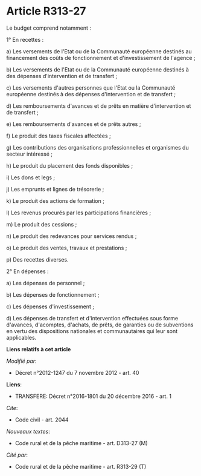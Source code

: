 # Article R313-27

Le budget comprend notamment : 

1° En recettes : 

a) Les versements de l'Etat ou de la Communauté européenne destinés au financement des coûts de fonctionnement et
d'investissement de l'agence ; 

b) Les versements de l'Etat ou de la Communauté européenne destinés à des dépenses d'intervention et de transfert ; 

c) Les versements d'autres personnes que l'Etat ou la Communauté européenne destinés à des dépenses d'intervention et de
transfert ; 

d) Les remboursements d'avances et de prêts en matière d'intervention et de transfert ; 

e) Les remboursements d'avances et de prêts autres ; 

f) Le produit des taxes fiscales affectées ; 

g) Les contributions des organisations professionnelles et organismes du secteur intéressé ; 

h) Le produit du placement des fonds disponibles ; 

i) Les dons et legs ; 

j) Les emprunts et lignes de trésorerie ; 

k) Le produit des actions de formation ; 

l) Les revenus procurés par les participations financières ; 

m) Le produit des cessions ; 

n) Le produit des redevances pour services rendus ; 

o) Le produit des ventes, travaux et prestations ; 

p) Des recettes diverses. 

2° En dépenses : 

a) Les dépenses de personnel ; 

b) Les dépenses de fonctionnement ; 

c) Les dépenses d'investissement ; 

d) Les dépenses de transfert et d'intervention effectuées sous forme d'avances, d'acomptes, d'achats, de prêts, de garanties
ou de subventions en vertu des dispositions nationales et communautaires qui leur sont applicables.

**Liens relatifs à cet article**

_Modifié par_:

  - Décret n°2012-1247 du 7 novembre 2012 - art. 40

**Liens**:

  - TRANSFERE: Décret n°2016-1801 du 20 décembre 2016 - art. 1

_Cite_:

  - Code civil - art. 2044

_Nouveaux textes_:

  - Code rural et de la pêche maritime - art. D313-27 (M)

_Cité par_:

  - Code rural et de la pêche maritime - art. R313-29 (T)
